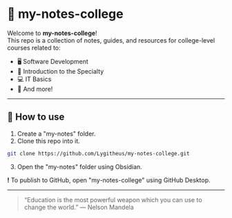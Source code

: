 # 📝 my-notes-college

Welcome to **my-notes-college**!  
This repo is a collection of notes, guides, and resources for college-level courses related to:

- 🖥️ Software Development
- 🏫 Introduction to the Specialty
- 💻 IT Basics
- 🎯 And more!

---

## 🚀 How to use
1. Create a "my-notes" folder.
2. Clone this repo into it.
 ```Bash
 git clone https://github.com/Lygitheus/my-notes-college.git
 ```  
3. Open the "my-notes" folder using Obsidian.

**!** To publish to GitHub, open "my-notes-college" using GitHub Desktop.

---

> “Education is the most powerful weapon which you can use to change the world.”
> — Nelson Mandela


